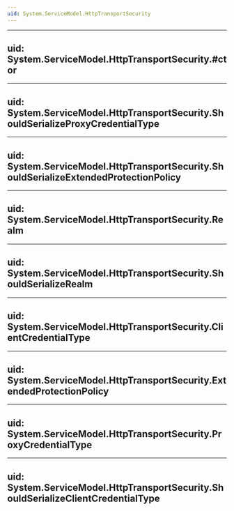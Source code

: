 ```yaml
---
uid: System.ServiceModel.HttpTransportSecurity
---
```


---
uid: System.ServiceModel.HttpTransportSecurity.#ctor
---

---
uid: System.ServiceModel.HttpTransportSecurity.ShouldSerializeProxyCredentialType
---

---
uid: System.ServiceModel.HttpTransportSecurity.ShouldSerializeExtendedProtectionPolicy
---

---
uid: System.ServiceModel.HttpTransportSecurity.Realm
---

---
uid: System.ServiceModel.HttpTransportSecurity.ShouldSerializeRealm
---

---
uid: System.ServiceModel.HttpTransportSecurity.ClientCredentialType
---

---
uid: System.ServiceModel.HttpTransportSecurity.ExtendedProtectionPolicy
---

---
uid: System.ServiceModel.HttpTransportSecurity.ProxyCredentialType
---

---
uid: System.ServiceModel.HttpTransportSecurity.ShouldSerializeClientCredentialType
---
